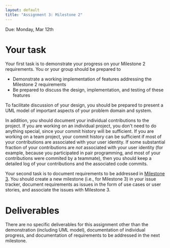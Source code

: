 ```yaml
---
layout: default
title: "Assignment 3: Milestone 2"
---
```


Due: Monday, Mar 12th

# Your task

Your first task is to demonstrate your progress on your Milestone 2 requirements.  You or your group should be prepared to

* Demonstrate a working implementation of features addressing the Milestone 2 requirements
* Be prepared to discuss the design, implementation, and testing of these features

To facilitate discussion of your design, you should be prepared to present a UML model of important aspects of your problem domain and system.

In addition, you should document your individual contributions to the project.  If you are working on an individual project, you don't need to do anything special, since your commit history will be sufficient.  If you are working on a team project, your commit history can be sufficient if most of your contributions are associated with your user identity.  If some substantial fraction of your contributions are *not* associated with your user identity (for example, because you participated in pair programming, and most of your contributions were commited by a teammate), then you should keep a detailed log of your contributions and the associated code commits.

Your second task is to document requirements to be addressed in [Milestone 3](assign04.html).  You should create a new milestone (i.e., for Milestone 3) in your issue tracker, document requirements as issues in the form of use cases or user stories, and associate the issues with Milestone 3.

# Deliverables

There are no specific deliverables for this assignment other than the demonstration (including UML model), documentation of individual progress, and documentation of requirements to be addressed in the next milestone.

<!-- vim:set wrap: -->
<!-- vim:set linebreak: -->
<!-- vim:set nolist: -->

